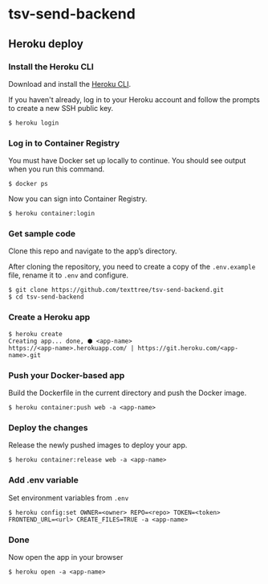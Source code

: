 # tsv-send-backend

## Heroku deploy

### Install the Heroku CLI

Download and install the [Heroku CLI](https://devcenter.heroku.com/articles/heroku-command-line).

If you haven't already, log in to your Heroku account and follow the prompts to create a new SSH public key.

```
$ heroku login
```
### Log in to Container Registry

You must have Docker set up locally to continue. You should see output when you run this command.

```
$ docker ps
```
Now you can sign into Container Registry.

```
$ heroku container:login
```
### Get sample code

Clone this repo and navigate to the app’s directory.

After cloning the repository, you need to create a copy of the `.env.example` file, rename it to `.env` and configure. 

```
$ git clone https://github.com/texttree/tsv-send-backend.git
$ cd tsv-send-backend
```

###  Create a Heroku app

```
$ heroku create
Creating app... done, ⬢ <app-name>
https://<app-name>.herokuapp.com/ | https://git.heroku.com/<app-name>.git
```

### Push your Docker-based app

Build the Dockerfile in the current directory and push the Docker image.

```
$ heroku container:push web -a <app-name>
```

### Deploy the changes

Release the newly pushed images to deploy your app.
```
$ heroku container:release web -a <app-name>
```

### Add .env variable

Set environment variables from `.env`

```
$ heroku config:set OWNER=<owner> REPO=<repo> TOKEN=<token> FRONTEND_URL=<url> CREATE_FILES=TRUE -a <app-name>
```
### Done

Now open the app in your browser

```
$ heroku open -a <app-name>
```
